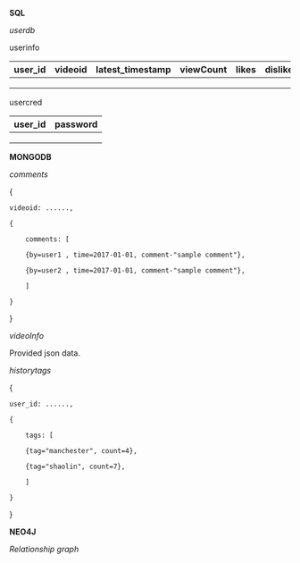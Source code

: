 **SQL**


*userdb*

userinfo

|user_id | videoid | latest_timestamp | viewCount | likes | dislikes |
|:------:|:-------:|:----------------:|:---------:|:-----:|:--------:|
|		 |	 	   |                  | 		  |       |          |
|		 |		   |                  | 		  |       |          |
|		 |		   |                  | 	      |       |          |


usercred

|user_id | password |
|:------:|:--------:|
|        |          |
|        |          |
|        |          |


**MONGODB**


*comments*

{
	
	videoid: ......,
	
	{
	
		comments: [
	
		{by=user1 , time=2017-01-01, comment-"sample comment"},
	
		{by=user2 , time=2017-01-01, comment-"sample comment"},
	
		]
	
	}

}


*videoInfo*

Provided json data.


*historytags*

{
	
	user_id: ......,
	
	{
	
		tags: [
	
		{tag="manchester", count=4},
	
		{tag="shaolin", count=7},
	
		]
	
	}

}


**NEO4J**

*Relationship graph*
